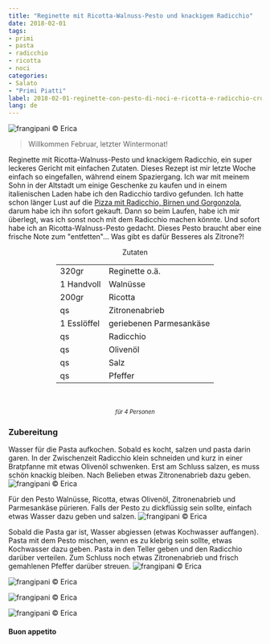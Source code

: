 ```yaml
---
title: "Reginette mit Ricotta-Walnuss-Pesto und knackigem Radicchio"
date: 2018-02-01
tags:
- primi
- pasta
- radicchio
- ricotta
- noci
categories:
- Salato
- "Primi Piatti"
label: 2018-02-01-reginette-con-pesto-di-noci-e-ricotta-e-radicchio-croccante
lang: de
---
```

![](../2018-02-01-reginette-con-pesto-di-noci-e-ricotta-e-radicchio-croccante/header.jpg "frangipani © Erica")

> Willkommen Februar, letzter Wintermonat!

Reginette mit Ricotta-Walnuss-Pesto und knackigem Radicchio, ein super leckeres Gericht mit einfachen Zutaten. Dieses Rezept ist mir letzte Woche einfach so eingefallen, während einem Spaziergang. Ich war mit meinem Sohn in der Altstadt um einige Geschenke zu kaufen und in einem italienischen Laden habe ich den Radicchio tardivo gefunden. Ich hatte schon länger Lust auf die <a href="https://frangipani.raiano.ch/2015-11-20-pizza-con-radicchio-pere-e-gorgonzola-de/" target="_blank">Pizza mit Radicchio, Birnen und Gorgonzola</a>, darum habe ich ihn sofort gekauft. Dann so beim Laufen, habe ich mir überlegt, was ich sonst noch mit dem Radicchio machen könnte. Und sofort habe ich an Ricotta-Walnuss-Pesto gedacht. Dieses Pesto braucht aber eine frische Note zum "entfetten"... Was gibt es dafür Besseres als Zitrone?!

<div id="wrapper" style="text-align: center">
  <div id="yourdiv" style="display: inline-block;">
    <div class="ingredients">
      <div class="ingredients-title">Zutaten</div>
      <table>
        <tbody>
          <tr>
            <td>320gr</td>
            <td>Reginette o.ä.</td>
          </tr>
          <tr>
            <td>1 Handvoll</td>
            <td>Walnüsse</td>
          </tr>
          <tr>
            <td>200gr</td>
            <td>Ricotta</td>
          </tr>
          <tr>
            <td>qs</td>
            <td>Zitronenabrieb</td>
          </tr>
          <tr>
            <td>1 Esslöffel</td>
            <td>geriebenen Parmesankäse</td>
          </tr>
          <tr>
            <td>qs</td>
            <td>Radicchio</td>
          </tr>      
          <tr> 
            <td>qs</td>
            <td>Olivenöl</td>
          </tr>
          <tr>
            <td>qs</td>
            <td>Salz</td>
          </tr>
          <tr>
            <td>qs</td>
            <td>Pfeffer</td>
          </tr>
        </tbody>
      </table>
      <br></br>
      <i class="pull-right" style="font-size: 80%;">für 4 Personen</i>
    </div>
  </div>
</div>


<h3>
  <font color="grey">
    <i class="fa-solid fa-gears"></i>
  </font> Zubereitung
</h3>

Wasser für die Pasta aufkochen. Sobald es kocht, salzen und pasta darin garen. In der Zwischenzeit Radicchio klein schneiden und kurz in einer Bratpfanne mit etwas Olivenöl schwenken. Erst am Schluss salzen, es muss schön knackig bleiben. Nach Belieben etwas Zitronenabrieb dazu geben.
![](../2018-02-01-reginette-con-pesto-di-noci-e-ricotta-e-radicchio-croccante/radicchio.jpg "frangipani © Erica")

Für den Pesto Walnüsse, Ricotta, etwas Olivenöl, Zitronenabrieb und Parmesankäse pürieren. Falls der Pesto zu dickflüssig sein sollte, einfach etwas Wasser dazu geben und salzen.
![](../2018-02-01-reginette-con-pesto-di-noci-e-ricotta-e-radicchio-croccante/pesto.jpg "frangipani © Erica")

Sobald die Pasta gar ist, Wasser abgiessen (etwas Kochwasser auffangen). Pasta mit dem Pesto mischen, wenn es zu klebrig sein sollte, etwas Kochwasser dazu geben. Pasta in den Teller geben und den Radicchio darüber verteilen. Zum Schluss noch etwas Zitronenabrieb und frisch gemahlenen Pfeffer darüber streuen.
![](../2018-02-01-reginette-con-pesto-di-noci-e-ricotta-e-radicchio-croccante/risultato1.jpg "frangipani © Erica")

![](../2018-02-01-reginette-con-pesto-di-noci-e-ricotta-e-radicchio-croccante/risultato2.jpg "frangipani © Erica")

![](../2018-02-01-reginette-con-pesto-di-noci-e-ricotta-e-radicchio-croccante/risultato3.jpg "frangipani © Erica")

![](../2018-02-01-reginette-con-pesto-di-noci-e-ricotta-e-radicchio-croccante/risultato4.jpg "frangipani © Erica")

<h4>Buon appetito
  <font color="red">
    <i class="fa-regular fa-face-smile"></i>
  </font>
</h4>
